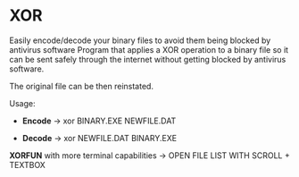 # XOR

Easily encode/decode your binary files to avoid them being blocked by antivirus software
Program that applies a XOR operation to a binary file so it can be sent safely through the internet without 
getting blocked by antivirus software. 

The original file can be then reinstated. 

Usage:

* **Encode** -> xor BINARY.EXE NEWFILE.DAT

* **Decode** -> xor NEWFILE.DAT BINARY.EXE

**XORFUN** with more terminal capabilities -> OPEN FILE LIST WITH SCROLL + TEXTBOX
